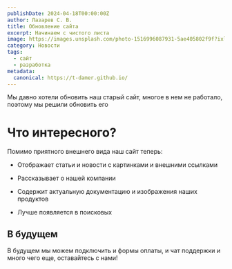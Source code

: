 ```yaml
---
publishDate: 2024-04-18T00:00:00Z
author: Лазарев С. В.
title: Обновление сайта
excerpt: Начинаем с чистого листа
image: https://images.unsplash.com/photo-1516996087931-5ae405802f9f?ixlib=rb-4.0.3&ixid=M3wxMjA3fDB8MHxwaG90by1wYWdlfHx8fGVufDB8fHx8fA%3D%3D&auto=format&fit=crop&w=2070&q=80
category: Новости
tags:
  - сайт
  - разработка
metadata:
  canonical: https://t-damer.github.io/
---
```


Мы давно хотели обновить наш старый сайт, многое в нем не работало, поэтому мы решили обновить его

# Что интересного?

Помимо приятного внешнего вида наш сайт теперь:

- Отображает статьи и новости с картинками и внешними ссылками

- Рассказывает о нашей компании

- Содержит актуальную документацию и изображения наших продуктов

- Лучше появляется в поисковых

## В будущем

В будущем мы можем подключить и формы оплаты, и чат поддержки и много чего еще, оставайтесь с нами!
